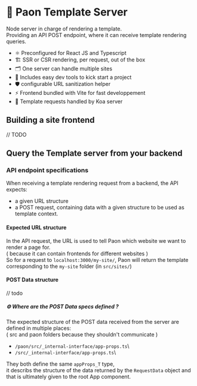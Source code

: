# 🦚 Paon Template Server

Node server in charge of rendering a template.\
Providing an API POST endpoint, where it can receive template rendering queries.

- ⚛️ Preconfigured for React JS and Typescript
- 🏗️ SSR or CSR rendering, per request, out of the box
- 🗂️ One server can handle multiple sites
- 🔧 Includes easy dev tools to kick start a project
- 🛡️ configurable URL sanitization helper
- ⚡ Frontend bundled with Vite for fast developpement
- 🐨 Template requests handled by Koa server

## Building a site frontend

// TODO

## Query the Template server from your backend

### API endpoint specifications

When receiving a template rendering request from a backend, the API expects:
- a given URL structure
- a POST request, containing data with a given structure to be used as template context. 

#### Expected URL structure

In the API request, the URL is used to tell Paon which website we want to render a page for.\
( because it can contain frontends for different websites )\
So for a request to `localhost:3000/my-site/`, Paon will return the template corresponding to the `my-site` folder (in `src/sites/`)


#### POST Data structure

// todo


##### ⚙️ Where are the POST Data specs defined ?
The expected structure of the POST data received from the server are defined in multiple places:\
( src and paon folders because they shouldn't communicate )

- `/paon/src/_internal-interface/app-props.ts`\
- `/src/_internal-interface/app-props.ts`\

They both define the same `appProps_T` type,\
it describs the structure of the data returned by the `RequestData` object and that is ultimately given to the root App component.

